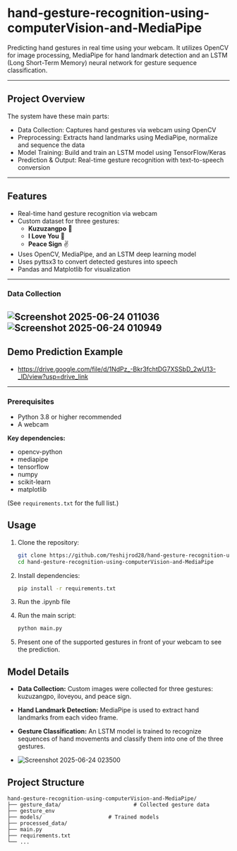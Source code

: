 # hand-gesture-recognition-using-computerVision-and-MediaPipe

Predicting hand gestures in real time using your webcam. It utilizes OpenCV for image processing, MediaPipe for hand landmark detection and an LSTM (Long Short-Term Memory) neural network for gesture sequence classification.

---
## Project Overview

The system have these main parts:
- Data Collection: Captures hand gestures via webcam using OpenCV
- Preprocessing: Extracts hand landmarks using MediaPipe, normalize and sequence the data
- Model Training: Build and train an LSTM model using TensorFlow/Keras
- Prediction & Output: Real-time gesture recognition with text-to-speech conversion

---
## Features
- Real-time hand gesture recognition via webcam
- Custom dataset for three gestures:
  - **Kuzuzangpo** 👋
  - **I Love You** 🤟
  - **Peace Sign** ✌️
- Uses OpenCV, MediaPipe, and an LSTM deep learning model
- Uses pyttsx3 to convert detected gestures into speech
- Pandas and Matplotlib for visualization
---
### Data Collection 
 ![Screenshot 2025-06-24 011036](https://github.com/user-attachments/assets/3e22542e-749a-40a2-b347-8a1869c060b9)
 ![Screenshot 2025-06-24 010949](https://github.com/user-attachments/assets/27640571-a218-4ed3-86a8-d14dd1c20f73)
---
## Demo Prediction Example
- https://drive.google.com/file/d/1NdPz_-Bkr3fchtDG7XSSbD_2wU13-_ID/view?usp=drive_link
---
### Prerequisites

- Python 3.8 or higher recommended
- A webcam

**Key dependencies:**
- opencv-python
- mediapipe
- tensorflow
- numpy
- scikit-learn
- matplotlib

(See `requirements.txt` for the full list.)

## Usage

1. Clone the repository:
    ```bash
    git clone https://github.com/Yeshijrod28/hand-gesture-recognition-using-computerVision-and-MediaPipe.git
    cd hand-gesture-recognition-using-computerVision-and-MediaPipe
    ```

2. Install dependencies:
    ```bash
    pip install -r requirements.txt
    ```
3. Run the .ipynb file
   
4. Run the main script:
    ```bash
    python main.py
    ```

5. Present one of the supported gestures in front of your webcam to see the prediction.

## Model Details

- **Data Collection:** Custom images were collected for three gestures: kuzuzangpo, iloveyou, and peace sign.
- **Hand Landmark Detection:** MediaPipe is used to extract hand landmarks from each video frame.
- **Gesture Classification:** An LSTM model is trained to recognize sequences of hand movements and classify them into one of the three gestures.
  
- ![Screenshot 2025-06-24 023500](https://github.com/user-attachments/assets/1cbf829c-a405-4789-8b3c-d4c1fefdff7a)


## Project Structure

```
hand-gesture-recognition-using-computerVision-and-MediaPipe/
├── gesture_data/                       # Collected gesture data
├── gesture_env
├── models/                     # Trained models
├── processed_data/
├── main.py
├── requirements.txt
└── ...
```

